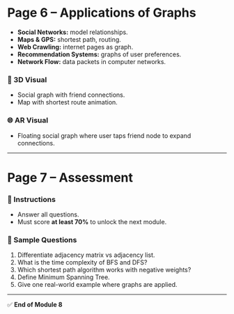 # Page 6 – Applications of Graphs

- **Social Networks:** model relationships.
- **Maps & GPS:** shortest path, routing.
- **Web Crawling:** internet pages as graph.
- **Recommendation Systems:** graphs of user preferences.
- **Network Flow:** data packets in computer networks.

### 🎨 3D Visual

- Social graph with friend connections.
- Map with shortest route animation.

### 🌐 AR Visual

- Floating social graph where user taps friend node to expand connections.

---

# Page 7 – Assessment

### 📝 Instructions

- Answer all questions.
- Must score **at least 70%** to unlock the next module.

### 📌 Sample Questions

1. Differentiate adjacency matrix vs adjacency list.
2. What is the time complexity of BFS and DFS?
3. Which shortest path algorithm works with negative weights?
4. Define Minimum Spanning Tree.
5. Give one real-world example where graphs are applied.

---

✅ **End of Module 8**
